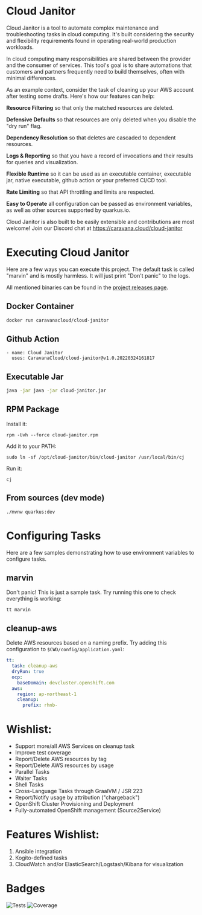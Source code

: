 # Cloud Janitor

Cloud Janitor is a tool to automate complex maintenance and troubleshooting tasks in cloud computing. It's built considering the security and flexibility requirements found in operating real-world production workloads.

In cloud computing many responsibilities are shared between the provider and the consumer of services. This tool's goal is to share automations that customers and partners frequently need to build themselves, often with minimal differences.

As an example context, consider the task of cleaning up your AWS account after testing some drafts. Here's how our features can help:

**Resource Filtering** so that only the matched resources are deleted.

**Defensive Defaults** so that resources are only deleted when you disable the "dry run" flag.

**Dependency Resolution** so that deletes are cascaded to dependent resources.

**Logs & Reporting** so that you have a record of invocations and their results for queries and visualization.

**Flexible Runtime** so it can be used as an executable container, executable jar, native executable, github action or your preferred CI/CD tool.

**Rate Limiting** so that API throttling and limits are respected.

**Easy to Operate** all configuration can be passed as environment variables, as well as other sources supported by quarkus.io.

Cloud Janitor is also built to be easily extensible and contributions are most welcome! Join our Discord chat at https://caravana.cloud/cloud-janitor

# Executing Cloud Janitor

Here are a few ways you can execute this project. 
The default task is called "marvin" and is mostly harmless. It will just print "Don't panic" to the logs.

All mentioned binaries can be found in the [project releases page](https://github.com/CaravanaCloud/cloud-janitor/releases).

## Docker Container
```bash
docker run caravanacloud/cloud-janitor
```

## Github Action
```
- name: Cloud Janitor
  uses: CaravanaCloud/cloud-janitor@v1.0.20220324161817
```

## Executable Jar
```bash
java -jar java -jar cloud-janitor.jar
```

## RPM Package
Install it:
```
rpm -Uvh --force cloud-janitor.rpm
```
Add it to your PATH:
```
sudo ln -sf /opt/cloud-janitor/bin/cloud-janitor /usr/local/bin/cj
```
Run it:
```
cj
```

## From sources (dev mode)
```
./mvnw quarkus:dev
```

# Configuring Tasks

Here are a few samples demonstrating how to use environment variables to configure tasks.

## marvin
Don't panic! This is just a sample task.
Try running this one to check everything is working:
```
tt marvin
```

## cleanup-aws
Delete AWS resources based on a naming prefix.
Try adding this configuration to ```$CWD/config/application.yaml```:
```yaml
tt:
  task: cleanup-aws
  dryRun: true
  ocp:
    baseDomain: devcluster.openshift.com
  aws:
    region: ap-northeast-1
    cleanup:
      prefix: rhnb-
```

# Wishlist:
- Support more/all AWS Services on cleanup task
- Improve test coverage
- Report/Delete AWS resources by tag
- Report/Delete AWS resources by usage
- Parallel Tasks
- Waiter Tasks
- Shell Tasks
- Cross-Language Tasks through GraalVM / JSR 223
- Report/Notify usage by attribution ("chargeback")
- OpenShift Cluster Provisioning and Deployment
- Fully-automated OpenShift management (Source2Service)


# Features Wishlist:
1. Ansible integration
2. Kogito-defined tasks
3. CloudWatch and/or ElasticSearch/Logstash/Kibana for visualization

# Badges
![Tests](https://github.com/CaravanaCloud/cloud-janitor/workflows/test-prs-to-main/badge.svg)
![Coverage](.github/badges/jacoco.svg)
